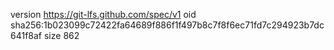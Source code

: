 version https://git-lfs.github.com/spec/v1
oid sha256:1b023099c72422fa64689f886f1f497b8c7f8f6ec71fd7c294923b7dc641f8af
size 862
